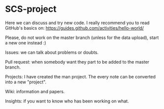 
# SCS-project
Here we can discuss and try new code. I really recommend you to read GitHub's basics on: https://guides.github.com/activities/hello-world/

Please, do not work on the master branch (unless for the data upload), start a new one instead :)

Issues: we can talk about problems or doubts.

Pull request: when somebody want they part to be added to the master branch.

Projects: I have created the man project. The every note can be converted into a new "project".

Wiki: information and papers.

Insights: if you want to know who has been working on what.


